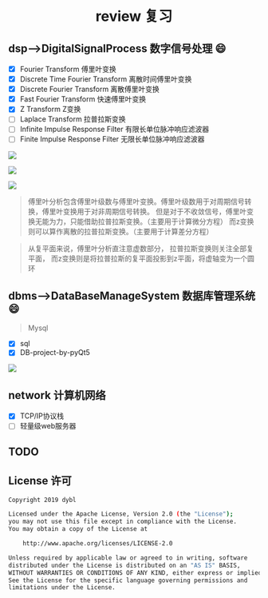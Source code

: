 <h1 align="center">review 复习</h1>

## dsp-->DigitalSignalProcess 数字信号处理 :smile:

- [x] Fourier Transform 傅里叶变换
- [x] Discrete Time Fourier Transform 离散时间傅里叶变换
- [x] Discrete Fourier Transform 离散傅里叶变换
- [x] Fast Fourier Transform 快速傅里叶变换
- [x] Z Transform Z变换
- [ ] Laplace Transform 拉普拉斯变换
- [ ] Infinite Impulse Response Filter 有限长单位脉冲响应滤波器
- [ ] Finite Impulse Response Filter 无限长单位脉冲响应滤波器

![](https://upload.wikimedia.org/wikipedia/commons/1/1a/Fourier_series_square_wave_circles_animation.gif)

![](https://upload.wikimedia.org/wikipedia/commons/7/7e/Fourier_series_sawtooth_wave_circles_animation.gif)

![](https://upload.wikimedia.org/wikipedia/commons/2/2b/Fourier_series_and_transform.gif)

> 傅里叶分析包含傅里叶级数与傅里叶变换。傅里叶级数用于对周期信号转换，傅里叶变换用于对非周期信号转换。
但是对于不收敛信号，傅里叶变换无能为力，只能借助拉普拉斯变换。（主要用于计算微分方程）
而z变换则可以算作离散的拉普拉斯变换。（主要用于计算差分方程）

> 从复平面来说，傅里叶分析直注意虚数部分，
拉普拉斯变换则关注全部复平面，
而z变换则是将拉普拉斯的复平面投影到z平面，将虚轴变为一个圆环

## dbms-->DataBaseManageSystem 数据库管理系统 :smile:

> Mysql

- [x] sql
- [x] DB-project-by-pyQt5

![](https://en.wikipedia.org/wiki/File:LAMP_software_bundle.svg)

## network 计算机网络

- [x] TCP/IP协议栈
- [ ] 轻量级web服务器

## TODO


## License 许可

```sh
Copyright 2019 dybl

Licensed under the Apache License, Version 2.0 (the "License");
you may not use this file except in compliance with the License.
You may obtain a copy of the License at

    http://www.apache.org/licenses/LICENSE-2.0

Unless required by applicable law or agreed to in writing, software
distributed under the License is distributed on an "AS IS" BASIS,
WITHOUT WARRANTIES OR CONDITIONS OF ANY KIND, either express or implied.
See the License for the specific language governing permissions and
limitations under the License.

